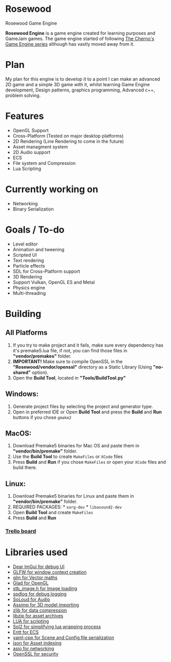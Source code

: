 # Rosewood
Rosewood Game Engine

**Rosewood Engine** is a game engine created for learning purposes and GameJam games. The game engine started of following [The Cherno's Game Engine series](https://www.youtube.com/watch?v=JxIZbV_XjAs&list=PLlrATfBNZ98dC-V-N3m0Go4deliWHPFwT) although has vastly moved away from it.

# Plan
My plan for this engine is to develop it to a point I can make an advanced 2D game and a simple 3D game with it, whilst learning Game Engine development, Design patterns, graphics programming, Advanced c++, problem solving.

# Features
* OpenGL Support
* Cross-Platform (Tested on major desktop platforms)
* 2D Rendering (Line Rendering to come in the future)
* Asset managment system
* 2D Audio support
* ECS
* File system and Compression
* Lua Scripting

# Currently working on
* Networking
* Binary Serialization

# Goals / To-do
* Level editor
* Animation and tweening
* Scripted UI
* Text rendering
* Particle effects
* SDL for Cross-Platform support
* 3D Rendering
* Support Vulkan, OpenGL ES and Metal
* Physics engine
* Multi-threading

# Building
## All Platforms
  1. If you try to make project and it fails, make sure every dependency has it's premake5.lua file, if not, you can find those files in **"vendor/premakes"** folder.
  2. **IMPORTANT!** Make sure to compile OpenSSL in the **"Rosewood/vendor/openssl"** directory as a Static Library (Using **"no-shared"** option).
  3. Open the **Build Tool**, located in **"Tools/BuildTool.py"**
## Windows:
  1. Generate project files by selecting the project and generator type.
  2. Open in preferred IDE or Open **Build Tool** and press the **Build** and **Run** buttons if you chose `gmake2`
  
## MacOS:
  1. Download Premake5 binaries for Mac OS and paste them in **"vendor/bin/premake"** folder.
  2. Use the **Build Tool** to create `MakeFiles` or `XCode` files
  3. Press **Build** and **Run** if you chose `MakeFiles` or open your `XCode` files and build there.

## Linux:
  1. Download Premake5 binaries for Linux and paste them in **"vendor/bin/premake"** folder.
  2. REQUIRED PACKAGES:
    * `xorg-dev`
    * `libasound2-dev`
  3. Open **Build Tool** and create `MakeFiles`
  4. Press **Build** and **Run**
### **[Trello board](https://trello.com/b/bTRVKkrL/rosewood-engine)**

# Libraries used
* [Dear ImGui for debug UI](https://github.com/ocornut/imgui)
* [GLFW for window context creation](https://github.com/glfw/glfw)
* [glm for Vector maths](https://github.com/g-truc/glm)
* [Glad for OpenGL](https://glad.dav1d.de/)
* [stb_image.h for Image loading](https://github.com/nothings/stb/blob/master/stb_image.h)
* [spdlog for debug logging](https://github.com/gabime/spdlog)
* [SoLoud for Audio](https://github.com/jarikomppa/soloud)
* [Assimp for 3D model importing](https://github.com/assimp/assimp)
* [zlib for data compression](https://zlib.net)
* [libzip for asset archives](https://libzip.org)
* [LUA for scripting](http://www.lua.org/home.html)
* [Sol2 for simplifying lua wrapping process](https://github.com/ThePhD/sol2)
* [Entt for ECS](https://github.com/skypjack/entt)
* [yaml-cpp for Scene and Config file serialization](https://github.com/jbeder/yaml-cpp)
* [json for Asset indexing](https://github.com/nlohmann/json)
* [asio for networking](https://think-async.com/Asio/)
* [OpenSSL for security](https://www.openssl.org)
